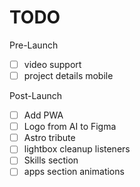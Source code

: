 # TODO

Pre-Launch

- [ ] video support
- [ ] project details mobile

Post-Launch

- [ ] Add PWA
- [ ] Logo from AI to Figma
- [ ] Astro tribute
- [ ] lightbox cleanup listeners
- [ ] Skills section
- [ ] apps section animations
